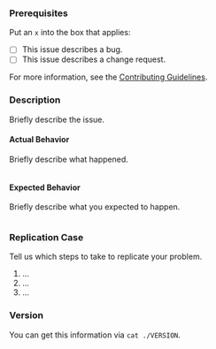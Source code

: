 ### Prerequisites

Put an `x` into the box that applies:

- [ ] This issue describes a bug.
- [ ] This issue describes a change request.

For more information, see the [Contributing Guidelines](../CONTRIBUTING.md).

### Description

Briefly describe the issue.

#### Actual Behavior

Briefly describe what happened.

```
```

#### Expected Behavior

Briefly describe what you expected to happen.

```
```

### Replication Case

Tell us which steps to take to replicate your problem.

1. ...
2. ...
3. ...

### Version

You can get this information via `cat ./VERSION`.
